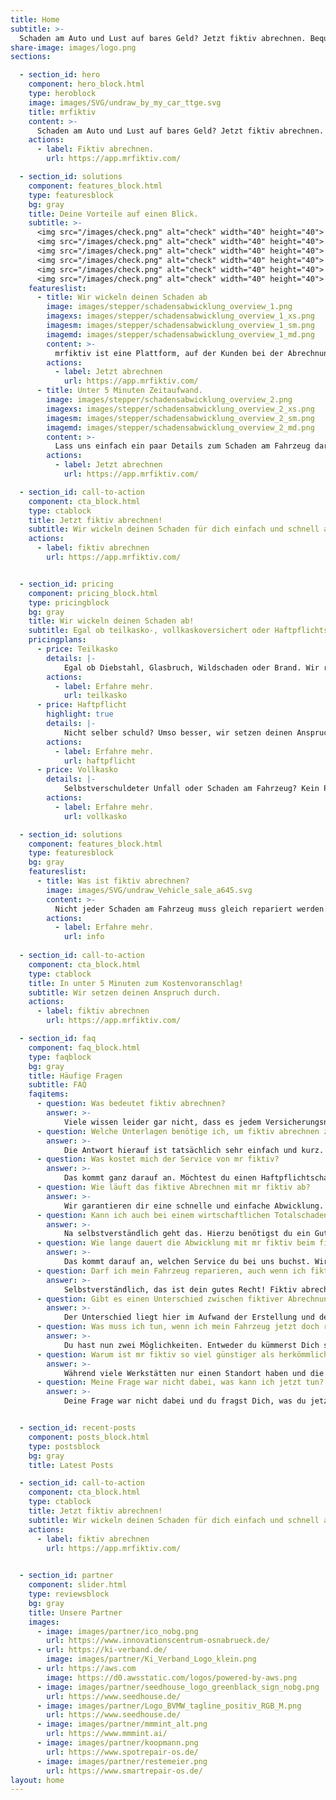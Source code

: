 ```yaml
---
title: Home
subtitle: >-
  Schaden am Auto und Lust auf bares Geld? Jetzt fiktiv abrechnen. Bequem von zu Hause & ohne Werkstattbesuch.
share-image: images/logo.png
sections:

  - section_id: hero
    component: hero_block.html
    type: heroblock
    image: images/SVG/undraw_by_my_car_ttge.svg
    title: mrfiktiv
    content: >-
      Schaden am Auto und Lust auf bares Geld? Jetzt fiktiv abrechnen. Bequem von zu Hause & ohne Werkstattbesuch. Wir wickeln deinen Schaden für dich ab.
    actions:
      - label: Fiktiv abrechnen.
        url: https://app.mrfiktiv.com/

  - section_id: solutions
    component: features_block.html
    type: featuresblock
    bg: gray
    title: Deine Vorteile auf einen Blick.
    subtitle: >-
      <img src="/images/check.png" alt="check" width="40" height="40">   Schnelle Abwicklung deines Schaden </br>
      <img src="/images/check.png" alt="check" width="40" height="40">   Bares Geld von der Versicherung erhalten </br>
      <img src="/images/check.png" alt="check" width="40" height="40">   50 % günstiger als auf dem klassischen Wege </br>
      <img src="/images/check.png" alt="check" width="40" height="40">   von überall und jederzeit komplett digital </br>
      <img src="/images/check.png" alt="check" width="40" height="40">   Keine Wartezeiten und bequem von zu Hause </br>
      <img src="/images/check.png" alt="check" width="40" height="40">   Partnerwekstätten deutschlandweit
    featureslist:  
      - title: Wir wickeln deinen Schaden ab
        image: images/stepper/schadensabwicklung_overview_1.png
        imagexs: images/stepper/schadensabwicklung_overview_1_xs.png
        imagesm: images/stepper/schadensabwicklung_overview_1_sm.png
        imagemd: images/stepper/schadensabwicklung_overview_1_md.png
        content: >-
          mrfiktiv ist eine Plattform, auf der Kunden bei der Abrechnung von Autoschäden geholfen wird.​ Eine digitale Schadensabrechnung nach Autounfällen – kein Werkstattbesuch, keine Reparatur und schnelles Geld. ​
        actions:
          - label: Jetzt abrechnen
            url: https://app.mrfiktiv.com/
      - title: Unter 5 Minuten Zeitaufwand.
        image: images/stepper/schadensabwicklung_overview_2.png
        imagexs: images/stepper/schadensabwicklung_overview_2_xs.png
        imagesm: images/stepper/schadensabwicklung_overview_2_sm.png
        imagemd: images/stepper/schadensabwicklung_overview_2_md.png
        content: >-
          Lass uns einfach ein paar Details zum Schaden am Fahrzeug dar und lehn dich zurück. Um den Rest kümmern wir uns.
        actions:
          - label: Jetzt abrechnen
            url: https://app.mrfiktiv.com/

  - section_id: call-to-action
    component: cta_block.html
    type: ctablock
    title: Jetzt fiktiv abrechnen!
    subtitle: Wir wickeln deinen Schaden für dich einfach und schnell ab!
    actions:
      - label: fiktiv abrechnen
        url: https://app.mrfiktiv.com/


  - section_id: pricing
    component: pricing_block.html
    type: pricingblock
    bg: gray
    title: Wir wickeln deinen Schaden ab!
    subtitle: Egal ob teilkasko-, vollkaskoversichert oder Haftpflichtschaden - fiktiv Abrechnen ist leicht gemacht.
    pricingplans:
      - price: Teilkasko
        details: |-
            Egal ob Diebstahl, Glasbruch, Wildschaden oder Brand. Wir rechnen für Dich fiktiv ab.
        actions:
          - label: Erfahre mehr.
            url: teilkasko
      - price: Haftpflicht
        highlight: true
        details: |-
            Nicht selber schuld? Umso besser, wir setzen deinen Anspruch durch und du erhälst schnell dein Geld.
        actions:
          - label: Erfahre mehr.
            url: haftpflicht
      - price: Vollkasko
        details: |-
            Selbstverschuldeter Unfall oder Schaden am Fahrzeug? Kein Problem! Wir rechnen für dich fiktiv ab.
        actions:
          - label: Erfahre mehr.
            url: vollkasko

  - section_id: solutions
    component: features_block.html
    type: featuresblock
    bg: gray
    featureslist:
      - title: Was ist fiktiv abrechnen?
        image: images/SVG/undraw_Vehicle_sale_a645.svg
        content: >-
          Nicht jeder Schaden am Fahrzeug muss gleich repariert werden. Wir bieten Nutzern die Möglichkeit, einfach fiktiv abzurechnen. Das Ganze sogar ohne einen lästigen Werkstattbesuch und digital von zu Hause. Mit nur ein paar Klicks kann jeder Autofahrer einfach an sein Geld kommen & das dazu noch günstiger als bei der Werkstatt um die Ecke!
        actions:
          - label: Erfahre mehr.
            url: info
  
  - section_id: call-to-action
    component: cta_block.html
    type: ctablock
    title: In unter 5 Minuten zum Kostenvoranschlag!
    subtitle: Wir setzen deinen Anspruch durch.
    actions:
      - label: fiktiv abrechnen
        url: https://app.mrfiktiv.com/

  - section_id: faq
    component: faq_block.html
    type: faqblock
    bg: gray
    title: Häufige Fragen
    subtitle: FAQ
    faqitems:
      - question: Was bedeutet fiktiv abrechnen?
        answer: >-
            Viele wissen leider gar nicht, dass es jedem Versicherungsnehmer freisteht, sich nach einem Verkehrsunfall die Schadenssumme auszahlen zu lassen, statt eine Reparatur in Auftrag zu geben. Dieser Prozess des Auszahlens der Reparaturkosten statt der eigentlichen Reparatur wird als fiktives Abrechnen bezeichnet. Die rechtliche Grundlage hierfür findet sich in §249 Satz 2 des BGB. Hier steht verständlich formuliert, dass der Geschädigte Anspruch auf den für die Schadensbeseitigung erforderlichen Geldbetrag hat. Mit mr fiktiv machen wir dir den Weg zu diesem Geldbetrag schnell, einfach & günstig möglich. Wir haben verstanden, dass nicht jeder Schaden am Fahrzeug repariert werden muss und oftmals der Geldbetrag auf deinem Konto besser aufgehoben ist. Wir haben für dich diesen Abwicklungsprozess mit der Versicherung und der Werkstatt so weit digitalisiert, dass du bequem von zu Hause mit deinem Smartphone fiktiv abrechnen kannst.
      - question: Welche Unterlagen benötige ich, um fiktiv abrechnen zu können?
        answer: >-
            Die Antwort hierauf ist tatsächlich sehr einfach und kurz. Du benötigst deinen Fahrzeugschein (Zulassungsbescheinigung Teil 1), ein paar Fotos von deinem beschädigten Fahrzeug, ein Foto des aktuellen Kilometerstandes und im Idealfall eine Schadensnummer von deiner Versicherung. Anhand deines Fahrzeugscheins werden uns alle relevanten Daten für die Kalkulation, sowie deine aktuelle Adresse übermittelt. Die Schadensfotos kannst du bequem von zu Hause mit deinem Smartphone aufnehmen und der aktuelle Kilometerstand wird benötigt. Mit der Schadensnummer deiner Versicherung ist es uns möglich zu erkennen, wo du versichert bist. Dann können wir, wenn du unseren Premium-Service gebucht hast, die Kalkulation direkt an den richtigen Sachbearbeiter/-in übermitteln. Solltest du Fragen haben, wie du an die Schadensnummer kommst, nimm einfach Kontakt mit deiner Versicherung auf - so ein Telefonat dauert meist keine 5 Minuten! 
      - question: Was kostet mich der Service von mr fiktiv?
        answer: >-
            Das kommt ganz darauf an. Möchtest du einen Haftpflichtschaden mit uns fiktiv abrechnen – dann ist für dich der gesamte Service kostenfrei. Sowohl die Abrechnung, die Erstellung des Gutachtens als auch die Rechtsvertretung. Als Geschädigte/r im Haftpflichtschadenfall genießt du bei mr fiktiv den Rundumservice für 0€. Im Teil- und Vollkaskoschadenfall bieten wir dir den gleichen Service wie deine lokale Werkstatt, nur deutlich günstiger, einfacher und schneller! Auch hier haben wir verschiedene Pakete für dich. Den Versand an deine Versicherung bieten wir z.B. für nur 4,99€ an. Einen Expressservice kannst du schon ab 4,99€ buchen. Postalischen Versand an dich bieten wir für 3,99€. Der Kostenvoranschlag im Grundpaket liegt bei 29,99€. Damit liegst du weit unter den regulären Kosten für einen Kostenvoranschlag bei deiner Werkstatt (100€ und aufwärts).
      - question: Wie läuft das fiktive Abrechnen mit mr fiktiv ab?
        answer: >-
            Wir garantieren dir eine schnelle und einfache Abwicklung. Unsere Web-App führt dich durch einen Prozess, dabei benötigen wir nur ein Foto von deinem Fahrzeugschein, Fotos vom Schaden an deinem Auto und die Beantwortung von 2-3 Fragen. Nachdem du das Foto von deinem Fahrzeugschein und die Schadensbilder hochgeladen, hast wählst du einfach dein Wunschpaket (z.B. den digitalen Kostenvoranschlag für 29,99€) und kannst direkt vom Handy aus bezahlen. Wir übermitteln dir dann schön aufbereitet den Kostenvoranschlag, sowie ein vorgefertigtes Schreiben an deine Versicherung zum Abrechnen. Alternativ nehmen wir dir auch diesen Aufwand ab und versenden direkt an deine Versicherung. Dazu benötigen wir nur den Namen deiner Versicherung, sowie die Schadennummer. Dieser Service ist jedoch freiwillig.
      - question: Kann ich auch bei einem wirtschaftlichen Totalschaden fiktiv abrechnen?
        answer: >-
            Na selbstverständlich geht das. Hierzu benötigst du ein Gutachten. Im Haftpflichtschadenfall vermitteln wir dir kostenlos (!) einen Sachverständigen, der sogar zu dir nach Hause kommt zur Besichtigung. Ausgezahlt bekommst du in diesem Fall den Wiederbeschaffungswert abzüglich Restwert. Im Teil- oder Vollkaskoschadenfall funktioniert das ähnlich. Hier bieten wir dir im ersten Schritt die Erstellung eines Kostenvoranschlages; sollten die Reparaturkosten nun doch so hoch sein, dass ein Gutachter benötigt wird, dann wird deine Versicherung diesen für Dich beauftragen und du musst Dich um nichts weiter kümmern.
      - question: Wie lange dauert die Abwicklung mit mr fiktiv beim fiktiven Abrechnen?
        answer: >-
            Das kommt darauf an, welchen Service du bei uns buchst. Wir bieten dir beispielsweise einen 12h-Express Service. Mit diesem Paket erhältst du in nur 12h deine fertig aufbereiteten Schadensbilder zurück, sowie eine Unfallschadenkalkulation nach Herstellervorgaben. Solltest du den Versand an deine Versicherung ebenso gebucht haben, bekommst du innerhalb weniger Stunden eine Versandbestätigung an deine hinterlegte E-Mailadresse. Auch ohne den Express-Service bieten wir dir aber eine schnelle und einfache Abwicklung direkt von zu Hause. Kalkulationen sollten nie länger als 24h auf sich warten lassen. Danach liegt es an deiner Versicherung. Sollte es länger dauern als gedacht zögere nicht und kontaktiere uns oder direkt deine Versicherung unter Angabe deiner Schadensnummer. Schon gewusst, dass die durchschnittliche Auszahlungssumme im Jahr 2019 bei über 1.900,00€ lag? Da sind 5 Minuten und nur 29€ für unseren digitalen Service doch ein super Investment!
      - question: Darf ich mein Fahrzeug reparieren, auch wenn ich fiktiv abgerechnet habe?
        answer: >-
            Selbstverständlich, das ist dein gutes Recht! Fiktiv abrechnen bedeutet nur, dass du die entstehenden Reparaturkosten ausgezahlt bekommst, statt diese für eine Reparatur in einer Werkstatt verwendest. So bekommst du das Geld auf Dein Konto und kannst frei entscheiden, was mit diesem Geld passieren soll. Wenn du dich im Nachgang entscheidest doch den entstandenen Schaden an deinem Fahrzeug zu reparieren, kannst du das gerne tun. Es kommt noch besser! Sollte der Schaden behoben worden sein, dann hast du Anrecht auf Auszahlung der Mehrwertsteuer, welche dir während des fiktiven Abrechnens gekürzt wurde. Angenommen du hast dir 1.000€ Reparaturkosten netto auszahlen lassen von deiner Versicherung und dann den Schaden selber für wenige hundert Euro behoben. Mit einem Foto und einem Reparaturnachweis zahlt deine Versicherung dir nun die zuvor gekürzte Mehrwertsteuer, 16% * 1.000€ = 160€, zusätzlich aus. Du siehst, manchmal macht es Sinn erst fiktiv abzurechnen und dann kostengünstig den Schaden beheben zu lassen.
      - question: Gibt es einen Unterschied zwischen fiktiver Abrechnung nach Gutachten und fiktiver Abrechnung nach Kostenvoranschlag?
        answer: >-
            Der Unterschied liegt hier im Aufwand der Erstellung und den dafür anfallenden Kosten. Ein Kostenvoranschlag bei deiner Werkstatt um die Ecke liegt meist bei 100€ oder mehr. Gutachten fangen in der Regel mit Kosten um die 600€ aufwärts an. Unseren digitalen Service kannst du bereits für 29,99€ nutzen. Der Preisunterschied von Kostenvoranschlag zu Gutachten begründet sich im entstehenden Aufwand. Ein Gutachten kann nur ein staatlich vereidigter Sachverständige erstellen. Hier werden zusätzlich zur Kalkulation der Reparatur auch noch der Wiederbeschaffungswert, die vielleicht entstandene Wertminderung, sowie der Restwert des Fahrzeuges festgehalten. Bei den meisten Kratzern oder Beulen an deinem Fahrzeug, reicht jedoch ein Kostenvoranschlag aus! Sollte doch ein Gutachten benötigt werden und du bist nicht schuld an dem Unfall – buch einfach unseren Service im Haftpflichtschadenfall. Dieser ist für dich 100% kostenfrei und du bekommst einen Gutachter, sowie einen Rechtsanwalt mit der Spezialisierung im Verkehrsrecht. Klingt zu gut um wahr zu sein? Probier es aus! Unfallschadenabwicklung ist unser Spezialgebiet.
      - question: Was muss ich tun, wenn ich mein Fahrzeug jetzt doch reparieren lassen möchte?
        answer: >-
            Du hast nun zwei Möglichkeiten. Entweder du kümmerst Dich selber um die Reparatur oder du holst dir die 29,99€ für den digitalen Kostenvoranschlag zurück. Wie jetzt? Das geht? Genau, wenn du dich dazu entschieden hast, jetzt doch reparieren zu lassen kannst du einfach bei unserer Partnerwerkstatt in deiner Nähe einen Reparaturtermin vereinbaren. Die Kalkulation liegt vor, die Bilder sind vorhanden und der Rest ist Routine für unsere Partner. Für Dich noch besser mit einem unserer Partnerwerkstätten zusammenarbeiten, da du so in den besten Händen bist und dazu noch die 29,99€ für die Kalkulation erstattet bekommst. Deine Versicherung zahlt dir obendrein noch die vorher einbehaltene Mehrwertsteuer aus. In dem Login Bereich unserer Web-App findest du eine genaue Prozessbeschreibung, wie jetzt vorzugehen ist. Fiktiv abrechnen ist keine finale Entscheidung, du sorgst nur dafür, dass im ersten Schritt die Kosten für die Reparatur auf deinem Konto landen – was du dann mit dem Geld machst, ist ganz allein dir überlassen!
      - question: Warum ist mr fiktiv so viel günstiger als herkömmliche Werkstätten?
        answer: >-
            Während viele Werkstätten nur einen Standort haben und die Kalkulationen immer vor Ort geschehen, verfügen wir deutschlandweit über ein Netz an Partnerwerkstätten und sind dabei vollkommen digital unterwegs. Wir haben erkannt, dass die Preise für einen Kostenvoranschlag mit 100€-150€ deutlich zu hoch sind und dass die Abwicklung für den Endkunden viel zu lange dauert. Daher haben wir eine smarte Web-App entwickelt, die es dir ermöglichst günstiger, schneller und digital von zu Hause deinen Kostenvoranschlag zu erhalten. Wir zahlen dir sogar die Kosten von 29,99€ komplett zurück, solltest du dich entscheiden im Nachgang doch bei einer unserer Partnerwerkstätten den Schaden beheben zu lassen. Auch und wenn wir schon über unseren Preisvorteil sprechen, im Haftpflichtschadenfall arbeiten wir für Dich komplett kostenfrei und du genießt das Komplettpaket. Sei modern und geh den digitalen Weg der fiktiven Abrechnung - geh mit mr fiktiv.
      - question: Meine Frage war nicht dabei, was kann ich jetzt tun?
        answer: >-
            Deine Frage war nicht dabei und du fragst Dich, was du jetzt am besten machen kannst? du hilfst mr fiktiv besser zu werden. Schreib uns einfach eine Mail, kontaktiere uns über Facebook, Instagram oder bei Twitter. Gerne kannst du uns deine Frage auch im Kontaktformular hinterlassen! Wir finden sicher eine Antwort für all deine Fragen; zumindest solange diese sich um das Thema der fiktiven Abrechnung dreht, denn das können wir am besten!


  - section_id: recent-posts
    component: posts_block.html
    type: postsblock
    bg: gray
    title: Latest Posts

  - section_id: call-to-action
    component: cta_block.html
    type: ctablock
    title: Jetzt fiktiv abrechnen!
    subtitle: Wir wickeln deinen Schaden für dich einfach und schnell ab!
    actions:
      - label: fiktiv abrechnen
        url: https://app.mrfiktiv.com/
        

  - section_id: partner
    component: slider.html
    type: reviewsblock
    bg: gray
    title: Unsere Partner
    images:
      - image: images/partner/ico_nobg.png
        url: https://www.innovationscentrum-osnabrueck.de/
      - url: https://ki-verband.de/
        image: images/partner/Ki_Verband_Logo_klein.png
      - url: https://aws.com
        image: https://d0.awsstatic.com/logos/powered-by-aws.png
      - image: images/partner/seedhouse_logo_greenblack_sign_nobg.png
        url: https://www.seedhouse.de/
      - image: images/partner/Logo_BVMW_tagline_positiv_RGB_M.png
        url: https://www.seedhouse.de/
      - image: images/partner/mmmint_alt.png
        url: https://www.mmmint.ai/
      - image: images/partner/koopmann.png
        url: https://www.spotrepair-os.de/
      - image: images/partner/restemeier.png
        url: https://www.smartrepair-os.de/
layout: home
---
```


